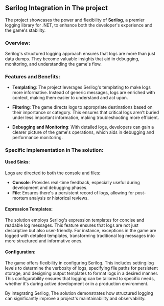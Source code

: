 ## Serilog Integration in The project

The project showcases the power and flexibility of **Serilog**, a premier logging library for .NET, to enhance both the developer's experience and the game's stability.

### Overview:
Serilog's structured logging approach ensures that logs are more than just data dumps. They become valuable insights that aid in debugging, monitoring, and understanding the game's flow.

### Features and Benefits:

- **Templating**: The project leverages Serilog's templating to make logs more informative. Instead of generic messages, logs are enriched with context, making them easier to understand and act upon.
  
- **Filtering**: The game directs logs to appropriate destinations based on their importance or category. This ensures that critical logs aren't buried under less important information, making troubleshooting more efficient.
  
- **Debugging and Monitoring**: With detailed logs, developers can gain a clearer picture of the game's operations, which aids in debugging and performance monitoring.

### Specific Implementation in The solution:

#### Used Sinks:
Logs are directed to both the console and files:
- **Console**: Provides real-time feedback, especially useful during development and debugging phases.
- **File**: Ensures there's a persistent record of logs, allowing for post-mortem analysis or historical reviews.

#### Expression Templates:
The solution employs Serilog's expression templates for concise and readable log messages. This feature ensures that logs are not just descriptive but also user-friendly. For instance, exceptions in the game are logged with detailed templates, transforming traditional log messages into more structured and informative ones.

#### Configuration:
The game offers flexibility in configuring Serilog. This includes setting log levels to determine the verbosity of logs, specifying file paths for persistent storage, and designing output templates to format logs in a desired manner. This configurability ensures that logging can be tailored to specific needs, whether it's during active development or in a production environment.

By integrating Serilog, The solution demonstrates how structured logging can significantly improve a project's maintainability and observability.
